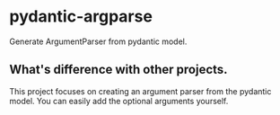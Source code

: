 # pydantic-argparse

Generate ArgumentParser from pydantic model.

## What's difference with other projects.

This project focuses on creating an argument parser from the pydantic model.
You can easily add the optional arguments yourself.

##
